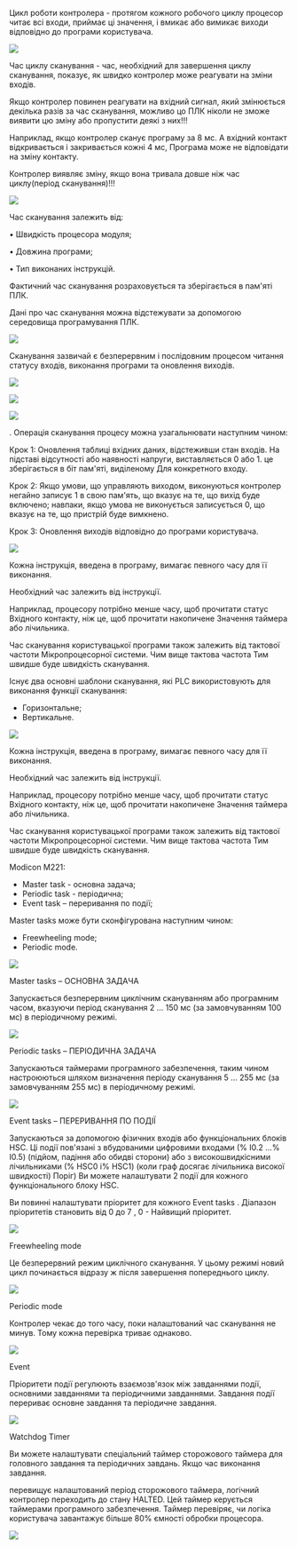 Цикл роботи контролера - протягом кожного робочого циклу процесор читає всі входи, приймає ці значення, і вмикає або вимикає виходи відповідно до програми користувача.

![](media/1_02.jpg)



Час циклу сканування - час, необхідний для завершення циклу сканування, показує, як швидко контролер може реагувати на зміни входів.

Якщо контролер повинен реагувати на вхідний сигнал, який змінюється декілька разів за час сканування, можливо цо ПЛК ніколи не зможе виявити цю зміну або пропустити деякі з них!!!

Наприклад, якщо контролер сканує програму за 8 мс. А вхідний контакт відкривається і закривається кожні 4 мс, Програма може не відповідати на зміну контакту.

Контролер виявляє зміну, якщо вона тривала довше ніж час циклу(період сканування)!!!

![](media/1_03.jpg)





Час сканування залежить від:

• Швидкість процесора модуля;

• Довжина програми;

• Тип виконаних інструкцій.

Фактичний час сканування розраховується та зберігається в пам'яті ПЛК.

Дані про час сканування можна відстежувати за допомогою середовища програмування ПЛК. 

![](media/1_04.jpg)



Сканування зазвичай є безперервним і послідовним процесом читання статусу входів, виконання програми та оновлення виходів.

![](media/1_05.jpg)





![](media/1_06.jpg)





![](media/1_07.jpg)



. Операція сканування процесу можна узагальнювати наступним чином:

Крок 1: Оновлення таблиці вхідних даних, відстеживши стан входів. На підставі відсутності або наявності напруги, виставляється 0 або 1. це зберігається в біт пам'яті, виділеному Для конкретного входу.

Крок 2: Якщо умови, що управляють виходом, виконуються контролер негайно записує 1 в свою пам'ять, що вказує на те, що вихід буде включено; навпаки, якщо умова не виконується записується 0, що вказує на те, що пристрій буде вимкнено.

Крок 3: Оновлення виходів відповідно до програми користувача.

![](media/1_08.jpg)

Кожна інструкція, введена в програму, вимагає певного часу для її виконання. 

Необхідний час залежить від інструкції.

Наприклад, процесору потрібно менше часу, щоб прочитати статус Вхідного контакту, ніж це, щоб прочитати накопичене Значення таймера або лічильника.

Час сканування користувацької програми також залежить від тактової частоти Мікропроцесорної системи. Чим вище тактова частота Тим швидше буде швидкість сканування.



Існує два основні шаблони сканування, які PLC використовують для виконання функції сканування:

- Горизонтальне;
- Вертикальне.

![](media/1_10.jpg)

Кожна інструкція, введена в програму, вимагає певного часу для її виконання. 

Необхідний час залежить від інструкції.

Наприклад, процесору потрібно менше часу, щоб прочитати статус Вхідного контакту, ніж це, щоб прочитати накопичене Значення таймера або лічильника.

Час сканування користувацької програми також залежить від тактової частоти Мікропроцесорної системи. Чим вище тактова частота Тим швидше буде швидкість сканування.



Modicon M221: 

- Master task  - основна задача;
- Periodic task - періодична;
- Event task – переривання по події;

Мaster tasks може бути сконфігурована наступним чином: 

- Freewheeling mode;
- Periodic mode.

![](media/1_12.jpg)



Master tasks – ОСНОВНА ЗАДАЧА

Запускається безперервним циклічним скануванням або програмним часом, вказуючи період сканування 2 ... 150 мс (за замовчуванням 100 мс) в періодичному режимі.

![](media/1_13.jpg)



Periodic tasks – ПЕРІОДИЧНА ЗАДАЧА

Запускаються таймерами програмного забезпечення, таким чином настроюються шляхом визначення періоду сканування 5 ... 255 мс (за замовчуванням 255 мс) в періодичному режимі.

![](media/1_14.jpg)



Event tasks – ПЕРЕРИВАННЯ ПО ПОДІЇ

Запускаються за допомогою фізичних входів або функціональних блоків HSC. Ці події пов'язані з вбудованими цифровими входами (% I0.2 ...% I0.5) (підйом, падіння або обидві сторони) або з високошвидкісними лічильниками (% HSC0 і% HSC1) (коли граф досягає лічильника високої швидкості) Поріг) Ви можете налаштувати 2 події для кожного функціонального блоку HSC.

Ви повинні налаштувати пріоритет для кожного Event tasks . Діапазон пріоритетів становить від 0 до 7 , 0 - Найвищий пріоритет.

![](media/1_15.jpg)



Freewheeling mode 

Це безперервний режим циклічного сканування. У цьому режимі новий цикл починається відразу ж після завершення попереднього циклу.

![](media/1_16.jpg)



Рeriodic mode

Контролер чекає до того часу, поки налаштований час сканування не минув. Тому кожна перевірка триває однаково.

![](media/1_17.jpg)



Event

Пріоритети події регулюють взаємозв'язок між завданнями події, основними завданнями та періодичними завданнями. Завдання події перериває основне завдання та періодичне завдання.

![](media/1_18.jpg)



Watchdog Timer

Ви можете налаштувати спеціальний таймер сторожового таймера для головного завдання та періодичних завдань. Якщо час виконання завдання.

перевищує налаштований період сторожового таймера, логічний контролер переходить до стану HALTED. Цей таймер керується таймерами програмного забезпечення. Таймер перевіряє, чи логіка користувача завантажує більше 80% ємності обробки процесора.

![](media/1_19.jpg)